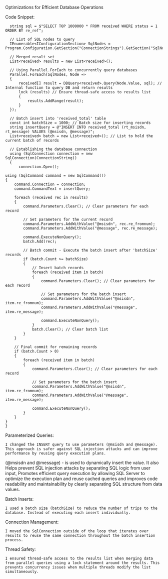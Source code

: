 Optimizations for Efficient Database Operations

Code Snippet:


      string sql = $"SELECT TOP 1000000 * FROM received WHERE status = 1 ORDER BY re_ref";

      // List of SQL nodes to query
      IEnumerable<IConfigurationSection> SqlNodes = Program.Configuration.GetSection("ConnectionStrings").GetSection("SqlNodes").GetChildren();
      
      // Merged result set
      List<received> results = new List<received>();
      
      // Using Parallel.ForEach to concurrently query databases
      Parallel.ForEach(SqlNodes, Node =>
      {
          received[] result = DBQuery<received>.Query(Node.Value, sql); // Internal function to query DB and return results
          lock (results) // Ensure thread-safe access to results list
          {
              results.AddRange(result);
          }
      });
      
      // Batch insert into 'received_total' table
      const int batchSize = 1000; // Batch size for inserting records
      string insertQuery = @"INSERT INTO received_total (rt_msisdn, rt_message) VALUES (@msisdn, @message)";
      List<received> batch = new List<received>(); // List to hold the current batch of records
      
      // Establishing the database connection
      using (SqlConnection connection = new SqlConnection(ConnectionString))
      {
          connection.Open();
    
    using (SqlCommand command = new SqlCommand())
    {
        command.Connection = connection;
        command.CommandText = insertQuery;

        foreach (received rec in results)
        {
            command.Parameters.Clear(); // Clear parameters for each record

            // Set parameters for the current record
            command.Parameters.AddWithValue("@msisdn", rec.re_fromnum);
            command.Parameters.AddWithValue("@message", rec.re_message);

            command.ExecuteNonQuery();
            batch.Add(rec);

            // Batch commit - Execute the batch insert after 'batchSize' records
            if (batch.Count >= batchSize)
            {
                // Insert batch records
                foreach (received item in batch)
                {
                    command.Parameters.Clear(); // Clear parameters for each record

                    // Set parameters for the batch insert
                    command.Parameters.AddWithValue("@msisdn", item.re_fromnum);
                    command.Parameters.AddWithValue("@message", item.re_message);

                    command.ExecuteNonQuery();
                }
                batch.Clear(); // Clear batch list
            }
        }

        // Final commit for remaining records
        if (batch.Count > 0)
        {
            foreach (received item in batch)
            {
                command.Parameters.Clear(); // Clear parameters for each record

                // Set parameters for the batch insert
                command.Parameters.AddWithValue("@msisdn", item.re_fromnum);
                command.Parameters.AddWithValue("@message", item.re_message);

                command.ExecuteNonQuery();
            }
        }
    }
    }





Parameterized Queries:

    I changed the INSERT query to use parameters (@msisdn and @message). This approach is safer against SQL injection attacks and can improve performance by reusing query execution plans.

(@msisdn and @message) - is used to dynamically insert the value. It also Helps prevent SQL injection attacks by separating SQL logic from user input, Promotes efficient query execution by allowing SQL Server to optimize the execution plan and reuse cached queries and improves code readability and maintainability by clearly separating SQL structure from data values.

Batch Inserts:

    I used a batch size (batchSize) to reduce the number of trips to the database. Instead of executing each insert individually.

Connection Management:

    I moved the SqlConnection outside of the loop that iterates over results to reuse the same connection throughout the batch insertion process.

Thread Safety:

    I ensured thread-safe access to the results list when merging data from parallel queries using a lock statement around the results. This prevents concurrency issues when multiple threads modify the list simultaneously.
